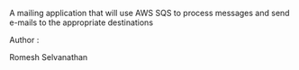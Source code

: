 A mailing application that will use AWS SQS to process messages and send e-mails to the appropriate destinations

Author :

Romesh Selvanathan
